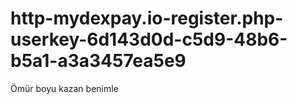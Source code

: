 # http-mydexpay.io-register.php-userkey-6d143d0d-c5d9-48b6-b5a1-a3a3457ea5e9
Ömür boyu kazan benimle
